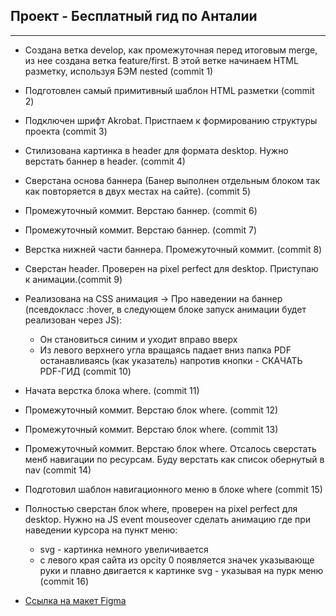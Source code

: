 ## Проект - Бесплатный гид по Анталии
---
* Создана ветка develop, как промежуточная перед итоговым merge, из нее создана ветка feature/first. В этой ветке начинаем HTML разметку, используя БЭМ nested (commit 1)
* Подготовлен самый примитивный шаблон HTML разметки (commit 2)
* Подключен шрифт Akrobat. Пристпаем к формированию структуры проекта (commit 3)
* Стилизована картинка в header для формата desktop. Нужно верстать баннер в header. (commit 4)
* Сверстана основа баннера (Банер выполнен отдельным блоком так как повторяется в двух местах на сайте). (commit 5)
* Промежуточный коммит. Верстаю баннер. (commit 6)
* Промежуточный коммит. Верстаю баннер. (commit 7)
* Верстка нижней части баннера. Промежуточный коммит. (commit 8)
* Сверстан header. Проверен на pixel perfect для desktop. Приступаю к анимации.(commit 9)
* Реализована на CSS анимация -> Про наведении на баннер (псевдокласс :hover, в следующем блоке запуск анимации будет реализован через JS):
  - Он становиться синим и уходит вправо вверх
  - Из левого верхнего угла вращаясь падает вниз папка PDF останавливаясь (как указатель) напротив кнопки - СКАЧАТЬ PDF-ГИД (commit 10)
* Начата верстка блока where. (commit 11)
* Промежуточный коммит. Верстаю блок where. (commit 12)
* Промежуточный коммит. Верстаю блок where. (commit 13)
* Промежуточный коммит. Верстаю блок where. Отсалось сверстать менб навигации по ресурсам. Буду верстать как список обернутый в nav (commit 14)
* Подготовил шаблон навигационного меню в блоке where (commit 15)
* Полностью сверстан блок where, проверен на pixel perfect для desktop. Нужно на JS event mouseover сделать анимацию где при наведении курсора на пункт меню:
  -  svg - картинка немного увеличивается
  - с левого края сайта из opcity 0 появляется значек указывающе руки и плавно двигается к картинке svg - указывая на пурк меню
  (commit 16)


* [Ссылка на макет Figma](https://www.figma.com/file/RumZAqukPt8Pc9O6R5qdCf/%D0%91%D0%95%D0%A1%D0%9F%D0%9B%D0%90%D0%A2%D0%9D%D0%AB%D0%99-PDF-%D0%93%D0%98%D0%94-%D0%9F%D0%9E-%D0%90%D0%9B%D0%90%D0%9D%D0%98%D0%98?type=design&node-id=0-1&mode=design&t=C6YXRd8g64cz8K7Q-0)
